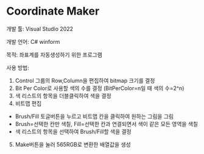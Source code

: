 # Coordinate Maker

개발 툴: Visual Studio 2022

개발 언어: C# winform

목적: 좌표계를 자동생성하기 위한 프로그램

사용 방법:
1. Control 그룹의 Row,Column을 편집하여 bitmap 크기를 결정
2. Bit Per Color로 사용할 색의 수를 결정 (BitPerColor=n일 때 색의 수=2^n)
3. 색 리스트의 항목을 더블클릭하여 색을 결정
4. 비트맵 편집
  - Brush/Fill 토글버튼을 누르고 비트맵 칸을 클릭하여 원하는 그림을 그림
  - Brush=선택한 칸만 색칠, Fill=선택한 칸과 연결되면서 색이 같은 모든 영역을 색칠
  - 색 리스트의 항목을 선택하여 Brush/Fill할 색을 결정
5. Make버튼을 눌러 565RGB로 변환한 배열값을 생성


